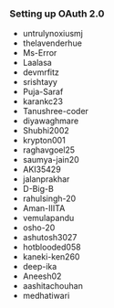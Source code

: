 ### Setting up OAuth 2.0

- untrulynoxiusmj
- thelavenderhue
- Ms-Error
- Laalasa
- devmrfitz
- srishtayy
- Puja-Saraf
- karankc23
- Tanushree-coder
- diyawaghmare
- Shubhi2002
- krypton001
- raghavgoel25
- saumya-jain20
- AKI35429
- jalanprakhar
- D-Big-B
- rahulsingh-20
- Aman-IIITA
- vemulapandu
- osho-20
- ashutosh3027
- hotblooded058
- kaneki-ken260
- deep-ika
- Aneesh02
- aashitachouhan
- medhatiwari
